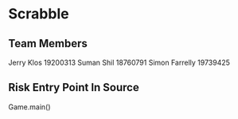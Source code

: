 # Scrabble

## Team Members
Jerry Klos		19200313
Suman Shil	    18760791
Simon Farrelly	19739425

## Risk Entry Point In Source
Game.main()
